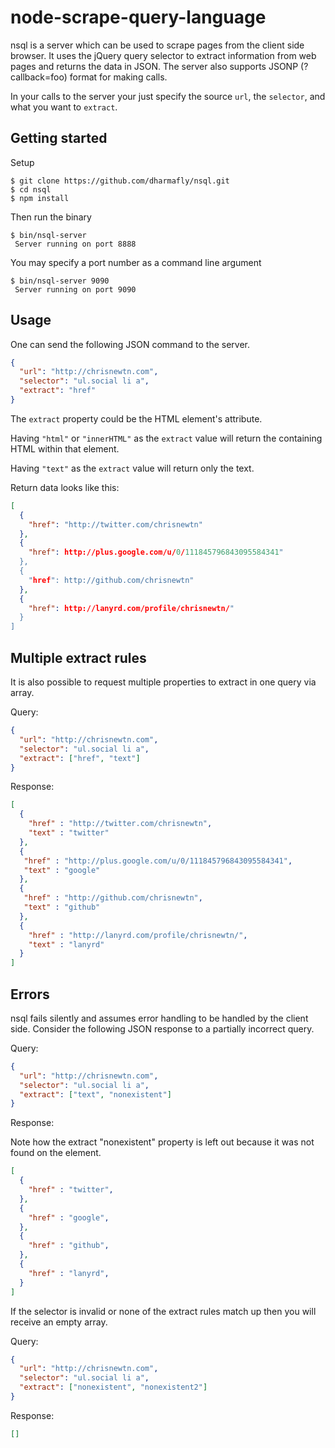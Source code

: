 node-scrape-query-language
==========================

nsql is a server which can be used to scrape pages from the client side browser.
It uses the jQuery query selector to extract information from web pages and
returns the data in JSON. The server also supports JSONP (?callback=foo) format
for making calls.

In your calls to the server your just specify the source `url`, the `selector`,
and what you want to `extract`.

Getting started
---------------

Setup

    $ git clone https://github.com/dharmafly/nsql.git
    $ cd nsql
    $ npm install

Then run the binary

    $ bin/nsql-server
     Server running on port 8888

You may specify a port number as a command line argument

    $ bin/nsql-server 9090
     Server running on port 9090

Usage
-----

One can send the following JSON command to the server.

```JSON
{
  "url": "http://chrisnewtn.com",
  "selector": "ul.social li a",
  "extract": "href"
}
```

The `extract` property could be the HTML element's attribute.

Having `"html"` or `"innerHTML"` as the `extract` value will return the
containing HTML within that element.

Having `"text"` as the `extract` value will return only the text.

Return data looks like this:

```JSON
[
  {
    "href": "http://twitter.com/chrisnewtn"
  },
  {
    "href": http://plus.google.com/u/0/111845796843095584341"
  },
  {
    "href": http://github.com/chrisnewtn"
  },
  {
    "href": http://lanyrd.com/profile/chrisnewtn/"
  }
]
```

Multiple extract rules
----------------------

It is also possible to request multiple properties to extract in one query via
array.

Query:

```JSON
{
  "url": "http://chrisnewtn.com",
  "selector": "ul.social li a",
  "extract": ["href", "text"]
}
```

Response:

```JSON
[
  {
    "href" : "http://twitter.com/chrisnewtn",
    "text" : "twitter"
  },
  {
   "href" : "http://plus.google.com/u/0/111845796843095584341",
   "text" : "google"
  },
  {
   "href" : "http://github.com/chrisnewtn",
   "text" : "github"
  },
  {
    "href" : "http://lanyrd.com/profile/chrisnewtn/",
    "text" : "lanyrd"
  }
]
```

Errors
------

nsql fails silently and assumes error handling to be handled by the client side.
Consider the following JSON response to a partially incorrect query.

Query:

```JSON
{
  "url": "http://chrisnewtn.com",
  "selector": "ul.social li a",
  "extract": ["text", "nonexistent"]
}
```

Response:

Note how the extract "nonexistent" property is left out because it was not found
on the element.

```JSON
[
  {
    "href" : "twitter",
  },
  {
    "href" : "google",
  },
  {
    "href" : "github",
  },
  {
    "href" : "lanyrd",
  }
]
```

If the selector is invalid or none of the extract rules match up then you will receive
an empty array.

Query:

```JSON
{
  "url": "http://chrisnewtn.com",
  "selector": "ul.social li a",
  "extract": ["nonexistent", "nonexistent2"]
}
```

Response:

```JSON
[]
```